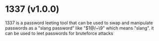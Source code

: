 # 1337 (v1.0.0)
1337 is a password leeting tool that can be used to swap and manipulate passwords as a "slang password" like "$1@/~\9" which means "slang". it can be used to leet passwords for bruteforce attacks
